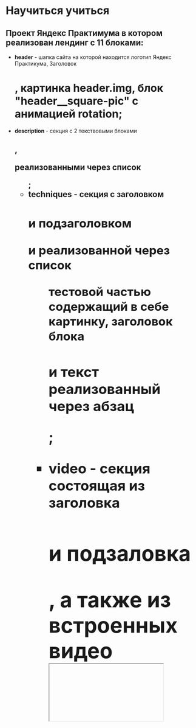 # Научиться учиться

## Проект **Яндекс Практимума** в котором реализован лендинг с 11 блоками:

- **header** - шапка сайта на которой находится логотип Яндекс Практикума, Заголовок <h1>, картинка header.img, блок "header\_\_square-pic" с анимацией rotation;
- **description** - секция с 2 текствовыми блоками <h2>, <p> реализованными через список <ul>;
- **techniques** - секция с заголовком <h2> и подзаголовком <p> и реализованной через список <ul> тестовой частью содержащий в себе картинку, заголовок блока <h3> и текст реализованный через абзац <p>;
- **video** - секция состоящая из заголовка <h2> и подзаловка <p>, а также из встроенных видео <iframe> с youtube;
- **oakley** - в секции переиспользуются элементы "two-columns" из секции "description";
- **feynman** - в секции используются заголовок <h2>, подзаловок <p>, фоновая картинка "feynman.png" и ссылка "feynman\_\_link";
- **digits** - еще одна секция с заголовком <h2>, подзаголовком <p> и списком <ul>;
- **khan** - секция с заголовком <h2>, абзацами <p>, картинкой "khan-book.jpg" и ссылкой "khan\_\_buy-link";
- **kaufman** - элементы с заголовком <h2>, подзаголовком <p>, фоновой картинкой "kaufman-triangle.svg" с анимацией rotation  и списком <ul> переиспользованы из секции "digits" c модификатором для черного фона;
- **resources** - секция с переиспользоваными заголовком <h2> и подзаголовком <p> и ссылками внутри которых находятся картинки.
- **footer** - подвал сайта с логотипом, указанием автора, ссылками на социальные сети и навигационным меню;

## Системные требования:

Версия языка:
''' html

<html lang="ru">
'''
В проекте реализована методологиz "БЭМ" со структурой организации файлов "nested"

## Планы по развитию.

В дальнейшем буду адаптировать сайт для мультиплатформенности, чтобы сайт одинаково коррентно смотрелся на экранах планшетов и мобильных телефонов. Мне лишь предстоит узнать, какими средствами я смогу это реализовать.
